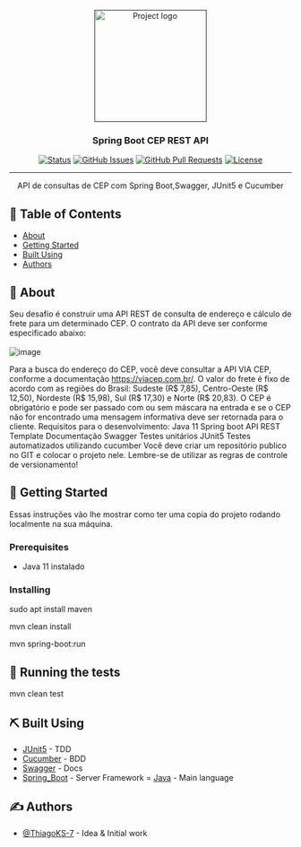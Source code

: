 <p align="center">
  <a href="" rel="noopener">
 <img width=200px height=200px src="https://user-images.githubusercontent.com/83460816/221190949-881b5ec6-86fb-4b24-befd-e906226c76ea.png" alt="Project logo"></a>
</p>


<h3 align="center">Spring Boot CEP REST API</h3>

<div align="center">

[![Status](https://img.shields.io/badge/status-active-success.svg)]()
[![GitHub Issues](https://img.shields.io/github/issues/kylelobo/The-Documentation-Compendium.svg)](https://github.com/kylelobo/The-Documentation-Compendium/issues)
[![GitHub Pull Requests](https://img.shields.io/github/issues-pr/kylelobo/The-Documentation-Compendium.svg)](https://github.com/kylelobo/The-Documentation-Compendium/pulls)
[![License](https://img.shields.io/badge/license-MIT-blue.svg)](/LICENSE)

</div>

---

<p align="center">
API de consultas de CEP com Spring Boot,Swagger, JUnit5 e Cucumber
</p>

## 📝 Table of Contents

- [About](#about)
- [Getting Started](#getting_started)
- [Built Using](#built_using)
- [Authors](#authors)

## 🧐 About <a name = "about"></a>

Seu desafio é construir uma API REST de consulta de endereço e cálculo de frete para
um determinado CEP. O contrato da API deve ser conforme especificado abaixo:
<br>
<br>
![image](https://user-images.githubusercontent.com/83460816/221191223-0bde7716-ea61-491f-873c-38f925f70ea8.png)


Para a busca do endereço do CEP, você deve consultar a API VIA CEP, conforme a
documentação https://viacep.com.br/. O valor do frete é fixo de acordo com as regiões
do Brasil: Sudeste (R$ 7,85), Centro-Oeste (R$ 12,50), Nordeste (R$ 15,98), Sul (R$
17,30) e Norte (R$ 20,83). O CEP é obrigatório e pode ser passado com ou sem máscara
na entrada e se o CEP não for encontrado uma mensagem informativa deve ser retornada
para o cliente.
Requisitos para o desenvolvimento:
Java 11
Spring boot
API REST Template
Documentação Swagger
Testes unitários JUnit5
Testes automatizados utilizando cucumber
Você deve criar um repositório publico no GIT e colocar o projeto nele. Lembre-se de
utilizar as regras de controle de versionamento!

## 🏁 Getting Started <a name = "getting_started"></a>

Essas instruções vão lhe  mostrar como ter uma copia do projeto rodando localmente na sua máquina.

### Prerequisites

- Java 11 instalado

### Installing

sudo apt install maven

mvn clean install

mvn spring-boot:run

## 🔧 Running the tests <a name = "tests"></a>

mvn clean test

## ⛏️ Built Using <a name = "built_using"></a>

- [JUnit5](https://junit.org/junit5/) - TDD
- [Cucumber](https://cucumber.io/) - BDD
- [Swagger](https://swagger.io/) - Docs
- [Spring_Boot](https://spring.io/) - Server Framework
= [Java](https://www.java.com/pt-BR/) - Main language

## ✍️ Authors <a name = "authors"></a>

- [@ThiagoKS-7](https://github.com/ThiagoKS-7) - Idea & Initial work
